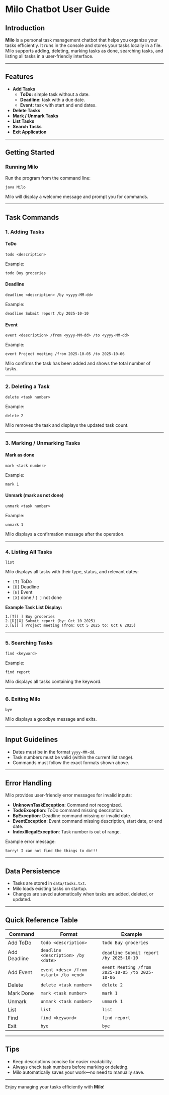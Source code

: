 # Milo Chatbot User Guide

## Introduction
**Milo** is a personal task management chatbot that helps you organize your tasks efficiently. It runs in the console and stores your tasks locally in a file. Milo supports adding, deleting, marking tasks as done, searching tasks, and listing all tasks in a user-friendly interface.

---

## Features
- **Add Tasks**
  - **ToDo:** simple task without a date.
  - **Deadline:** task with a due date.
  - **Event:** task with start and end dates.
- **Delete Tasks**
- **Mark / Unmark Tasks**
- **List Tasks**
- **Search Tasks**
- **Exit Application**

---

## Getting Started

### Running Milo
Run the program from the command line:
```bash
java Milo
````

Milo will display a welcome message and prompt you for commands.

---

## Task Commands

### 1. Adding Tasks

#### ToDo

```
todo <description>
```

Example:

```
todo Buy groceries
```

#### Deadline

```
deadline <description> /by <yyyy-MM-dd>
```

Example:

```
deadline Submit report /by 2025-10-10
```

#### Event

```
event <description> /from <yyyy-MM-dd> /to <yyyy-MM-dd>
```

Example:

```
event Project meeting /from 2025-10-05 /to 2025-10-06
```

Milo confirms the task has been added and shows the total number of tasks.

---

### 2. Deleting a Task

```
delete <task number>
```

Example:

```
delete 2
```

Milo removes the task and displays the updated task count.

---

### 3. Marking / Unmarking Tasks

#### Mark as done

```
mark <task number>
```

Example:

```
mark 1
```

#### Unmark (mark as not done)

```
unmark <task number>
```

Example:

```
unmark 1
```

Milo displays a confirmation message after the operation.

---

### 4. Listing All Tasks

```
list
```

Milo displays all tasks with their type, status, and relevant dates:

* `[T]` ToDo
* `[D]` Deadline
* `[E]` Event
* `[X]` done / `[ ]` not done

**Example Task List Display:**

```
1.[T][ ] Buy groceries
2.[D][X] Submit report (by: Oct 10 2025)
3.[E][ ] Project meeting (from: Oct 5 2025 to: Oct 6 2025)
```

---

### 5. Searching Tasks

```
find <keyword>
```

Example:

```
find report
```

Milo displays all tasks containing the keyword.

---

### 6. Exiting Milo

```
bye
```

Milo displays a goodbye message and exits.

---

## Input Guidelines

* Dates must be in the format `yyyy-MM-dd`.
* Task numbers must be valid (within the current list range).
* Commands must follow the exact formats shown above.

---

## Error Handling

Milo provides user-friendly error messages for invalid inputs:

* **UnknownTaskException**: Command not recognized.
* **TodoException**: ToDo command missing description.
* **ByException**: Deadline command missing or invalid date.
* **EventException**: Event command missing description, start date, or end date.
* **IndexIllegalException**: Task number is out of range.

Example error message:

```
Sorry! I can not find the things to do!!!
```

---

## Data Persistence

* Tasks are stored in `data/tasks.txt`.
* Milo loads existing tasks on startup.
* Changes are saved automatically when tasks are added, deleted, or updated.

---

## Quick Reference Table

| Command      | Format                                 | Example                                         |
| ------------ | -------------------------------------- | ----------------------------------------------- |
| Add ToDo     | `todo <description>`                   | `todo Buy groceries`                            |
| Add Deadline | `deadline <description> /by <date>`    | `deadline Submit report /by 2025-10-10`         |
| Add Event    | `event <desc> /from <start> /to <end>` | `event Meeting /from 2025-10-05 /to 2025-10-06` |
| Delete       | `delete <task number>`                 | `delete 2`                                      |
| Mark Done    | `mark <task number>`                   | `mark 1`                                        |
| Unmark       | `unmark <task number>`                 | `unmark 1`                                      |
| List         | `list`                                 | `list`                                          |
| Find         | `find <keyword>`                       | `find report`                                   |
| Exit         | `bye`                                  | `bye`                                           |

---

## Tips

* Keep descriptions concise for easier readability.
* Always check task numbers before marking or deleting.
* Milo automatically saves your work—no need to manually save.

---

Enjoy managing your tasks efficiently with **Milo**!


